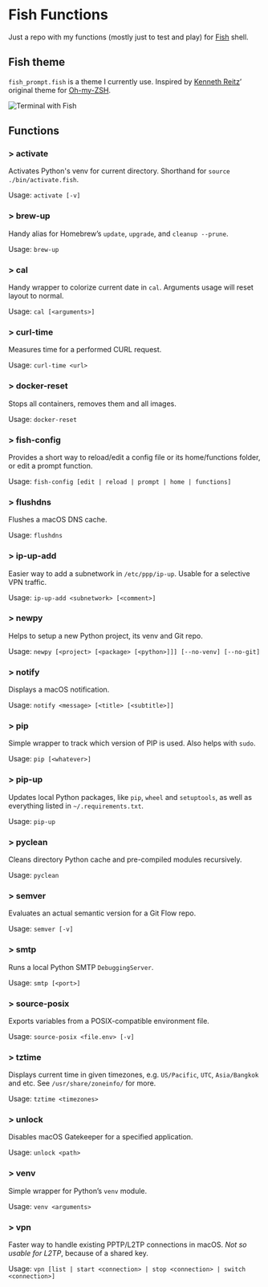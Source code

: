 # Fish Functions

Just a repo with my functions (mostly just to test and play) for [Fish](http://fishshell.com) shell.

## Fish theme

`fish_prompt.fish` is a theme I currently use. Inspired by [Kenneth Reitz](https://github.com/kennethreitz)’ original theme for [Oh-my-ZSH](https://github.com/robbyrussell/oh-my-zsh).

![Terminal with Fish](https://user-images.githubusercontent.com/278423/27943158-783e5b80-62e5-11e7-863b-053dd9d897ab.png)

## Functions

### > activate

Activates Python's venv for current directory. Shorthand for `source ./bin/activate.fish`.

Usage: `activate [-v]`

### > brew-up

Handy alias for Homebrew’s `update`, `upgrade`, and `cleanup --prune`.

Usage: `brew-up`

### > cal

Handy wrapper to colorize current date in `cal`. Arguments usage will reset layout to normal.

Usage: `cal [<arguments>]`

### > curl-time

Measures time for a performed CURL request.

Usage: `curl-time <url>`

### > docker-reset

Stops all containers, removes them and all images.

Usage: `docker-reset`

### > fish-config

Provides a short way to reload/edit a config file or its home/functions folder, or edit a prompt function.

Usage: `fish-config [edit | reload | prompt | home | functions]`

### > flushdns

Flushes a macOS DNS cache.

Usage: `flushdns`

### > ip-up-add

Easier way to add a subnetwork in `/etc/ppp/ip-up`. Usable for a selective VPN traffic.

Usage: `ip-up-add <subnetwork> [<comment>]`

### > newpy

Helps to setup a new Python project, its venv and Git repo.

Usage: `newpy [<project> [<package> [<python>]]] [--no-venv] [--no-git]`

### > notify

Displays a macOS notification.

Usage: `notify <message> [<title> [<subtitle>]]`

### > pip

Simple wrapper to track which version of PIP is used. Also helps with `sudo`.

Usage: `pip [<whatever>]`

### > pip-up

Updates local Python packages, like `pip`, `wheel` and `setuptools`, as well as everything listed in `~/.requirements.txt`.

Usage: `pip-up`

### > pyclean

Cleans directory Python cache and pre-compiled modules recursively.

Usage: `pyclean`

### > semver

Evaluates an actual semantic version for a Git Flow repo.

Usage: `semver [-v]`

### > smtp

Runs a local Python SMTP ``DebuggingServer``.

Usage: `smtp [<port>]`

### > source-posix

Exports variables from a POSIX-compatible environment file.

Usage: `source-posix <file.env> [-v]`

### > tztime

Displays current time in given timezones, e.g. `US/Pacific`, `UTC`, `Asia/Bangkok` and etc. See `/usr/share/zoneinfo/` for more.

Usage: `tztime <timezones>`

### > unlock

Disables macOS Gatekeeper for a specified application.

Usage: `unlock <path>`

### > venv

Simple wrapper for Python’s `venv` module.

Usage: `venv <arguments>`

### > vpn

Faster way to handle existing PPTP/L2TP connections in macOS. _Not so usable for L2TP_, because of a shared key.

Usage: `vpn [list | start <connection> | stop <connection> | switch <connection>]`
